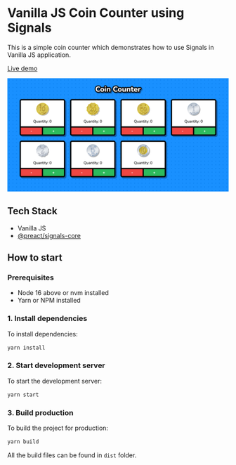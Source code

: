 # Vanilla JS Coin Counter using Signals

This is a simple coin counter which demonstrates how to use Signals in Vanilla JS application.

[Live demo](https://icelam.github.io/just-for-fun/coin-counter/)

![Screenshot](./screenshot.png)

## Tech Stack

- Vanilla JS
- [@preact/signals-core](https://github.com/preactjs/signals)

## How to start

### Prerequisites

- Node 16 above or nvm installed
- Yarn or NPM installed

### 1. Install dependencies

To install dependencies:

```bash
yarn install
```

### 2. Start development server

To start the development server:

```bash
yarn start
```

### 3. Build production

To build the project for production:

```bash
yarn build
```

All the build files can be found in `dist` folder.
